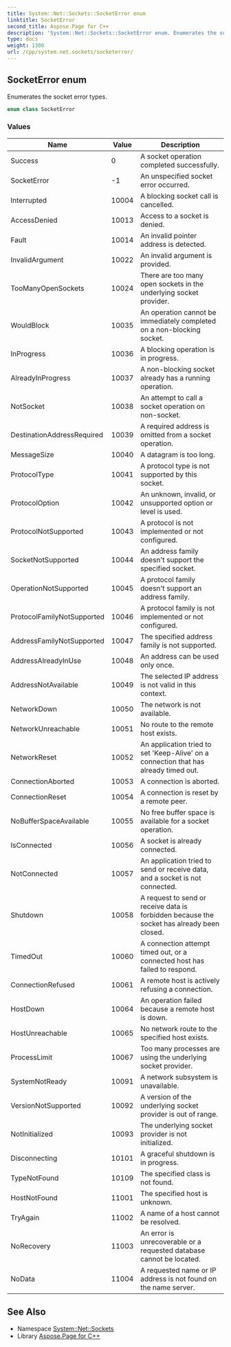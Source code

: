 ```yaml
---
title: System::Net::Sockets::SocketError enum
linktitle: SocketError
second_title: Aspose.Page for C++
description: 'System::Net::Sockets::SocketError enum. Enumerates the socket error types in C++.'
type: docs
weight: 1300
url: /cpp/system.net.sockets/socketerror/
---
```

## SocketError enum


Enumerates the socket error types.

```cpp
enum class SocketError
```

### Values

| Name | Value | Description |
| --- | --- | --- |
| Success | 0 | A socket operation completed successfully. |
| SocketError | -1 | An unspecified socket error occurred. |
| Interrupted | 10004 | A blocking socket call is cancelled. |
| AccessDenied | 10013 | Access to a socket is denied. |
| Fault | 10014 | An invalid pointer address is detected. |
| InvalidArgument | 10022 | An invalid argument is provided. |
| TooManyOpenSockets | 10024 | There are too many open sockets in the underlying socket provider. |
| WouldBlock | 10035 | An operation cannot be immediately completed on a non-blocking socket. |
| InProgress | 10036 | A blocking operation is in progress. |
| AlreadyInProgress | 10037 | A non-blocking socket already has a running operation. |
| NotSocket | 10038 | An attempt to call a socket operation on non-socket. |
| DestinationAddressRequired | 10039 | A required address is omitted from a socket operation. |
| MessageSize | 10040 | A datagram is too long. |
| ProtocolType | 10041 | A protocol type is not supported by this socket. |
| ProtocolOption | 10042 | An unknown, invalid, or unsupported option or level is used. |
| ProtocolNotSupported | 10043 | A protocol is not implemented or not configured. |
| SocketNotSupported | 10044 | An address family doesn't support the specified socket. |
| OperationNotSupported | 10045 | A protocol family doesn't support an address family. |
| ProtocolFamilyNotSupported | 10046 | A protocol family is not implemented or not configured. |
| AddressFamilyNotSupported | 10047 | The specified address family is not supported. |
| AddressAlreadyInUse | 10048 | An address can be used only once. |
| AddressNotAvailable | 10049 | The selected IP address is not valid in this context. |
| NetworkDown | 10050 | The network is not available. |
| NetworkUnreachable | 10051 | No route to the remote host exists. |
| NetworkReset | 10052 | An application tried to set 'Keep-Alive' on a connection that has already timed out. |
| ConnectionAborted | 10053 | A connection is aborted. |
| ConnectionReset | 10054 | A connection is reset by a remote peer. |
| NoBufferSpaceAvailable | 10055 | No free buffer space is available for a socket operation. |
| IsConnected | 10056 | A socket is already connected. |
| NotConnected | 10057 | An application tried to send or receive data, and a socket is not connected. |
| Shutdown | 10058 | A request to send or receive data is forbidden because the socket has already been closed. |
| TimedOut | 10060 | A connection attempt timed out, or a connected host has failed to respond. |
| ConnectionRefused | 10061 | A remote host is actively refusing a connection. |
| HostDown | 10064 | An operation failed because a remote host is down. |
| HostUnreachable | 10065 | No network route to the specified host exists. |
| ProcessLimit | 10067 | Too many processes are using the underlying socket provider. |
| SystemNotReady | 10091 | A network subsystem is unavailable. |
| VersionNotSupported | 10092 | A version of the underlying socket provider is out of range. |
| NotInitialized | 10093 | The underlying socket provider is not initialized. |
| Disconnecting | 10101 | A graceful shutdown is in progress. |
| TypeNotFound | 10109 | The specified class is not found. |
| HostNotFound | 11001 | The specified host is unknown. |
| TryAgain | 11002 | A name of a host cannot be resolved. |
| NoRecovery | 11003 | An error is unrecoverable or a requested database cannot be located. |
| NoData | 11004 | A requested name or IP address is not found on the name server. |

## See Also

* Namespace [System::Net::Sockets](../)
* Library [Aspose.Page for C++](../../)
